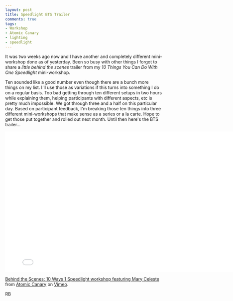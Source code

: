 ```yaml
---
layout: post
title: Speedlight BTS Trailer
comments: true
tags:
- Workshop
- Atomic Canary
- lighting
- speedlight
---
```


It was two weeks ago now and I have another and completely different mini-workshop done as of yesterday. Been so busy with other things I forgot to share a *little behind the scenes* trailer from my *10 Things You Can Do With One Speedlight* mini-workshop.

<!--more-->

Ten sounded like a good number even though there are a bunch more things on my list. I'll use those as variations if this turns into something I do on a regular basis. Too bad getting through ten different setups in two hours while explaining them, helping participants with different aspects, etc is pretty much impossible. We got through three and a half on this particular day. Based on participant feedback, I'm breaking those ten things into three different mini-workshops that make sense as a series or a la carte. Hope to get those put together and rolled out next month. Until then here's the BTS trailer...

<iframe src="//player.vimeo.com/video/88616201" width="800" height="450" frameborder="0" webkitallowfullscreen mozallowfullscreen allowfullscreen></iframe> <p><a href="http://vimeo.com/88616201">Behind the Scenes: 10 Ways 1 Speedlight workshop featuring Mary Celeste</a> from <a href="http://vimeo.com/atomiccanary">Atomic Canary</a> on <a href="https://vimeo.com">Vimeo</a>.</p>

RB
